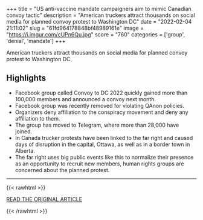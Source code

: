 +++
title = "US anti-vaccine mandate campaigners aim to mimic Canadian convoy tactic"
description = "American truckers attract thousands on social media for planned convoy protest to Washington DC"
date = "2022-02-04 21:11:02"
slug = "61fd964178848bf48989161e"
image = "https://i.imgur.com/cUPn6Qu.jpg"
score = "760"
categories = ['group', 'denial', 'mandate']
+++

American truckers attract thousands on social media for planned convoy protest to Washington DC

## Highlights

- Facebook group called Convoy to DC 2022 quickly gained more than 100,000 members and announced a convoy next month.
- Facebook group was recently removed for violating QAnon policies.
- Organizers deny affiliation to the conspiracy movement and deny any affiliation to them.
- The group has moved to Telegram, where more than 28,000 have joined.
- In Canada trucker protests have been linked to the far right and caused days of disruption in the capital, Ottawa, as well as in a border town in Alberta.
- The far right uses big public events like this to normalize their presence as an opportunity to recruit new members, human rights groups are concerned about the planned protest.

---

{{< rawhtml >}}
  <p class="article-category">
    <a target="_blank" href="https://www.theguardian.com/us-news/2022/feb/04/us-anti-vaccine-mandate-convoy-canada">READ THE ORIGINAL ARTICLE</a>
  </p>
{{< /rawhtml >}}
